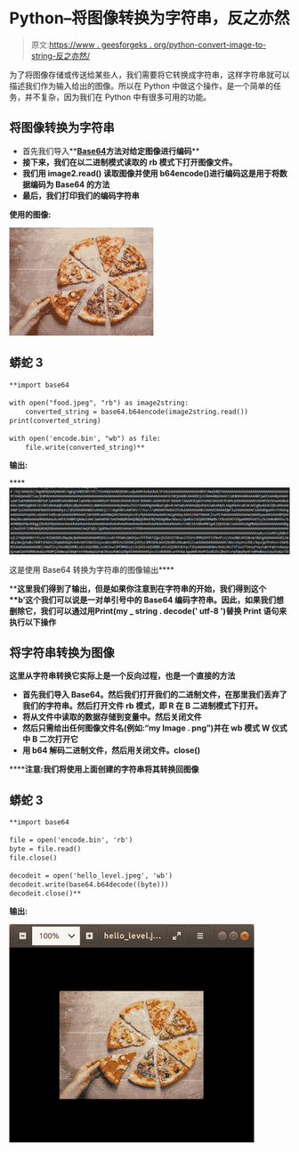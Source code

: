 # Python–将图像转换为字符串，反之亦然

> 原文:[https://www . geesforgeks . org/python-convert-image-to-string-反之亦然/](https://www.geeksforgeeks.org/python-convert-image-to-string-and-vice-versa/)

为了将图像存储或传送给某些人，我们需要将它转换成字符串，这样字符串就可以描述我们作为输入给出的图像。所以在 Python 中做这个操作，是一个简单的任务，并不复杂，因为我们在 Python 中有很多可用的功能。

## **将图像转换为字符串**

*   首先我们导入**[**Base64**](https://www.geeksforgeeks.org/how-base64-encoding-and-decoding-is-done-in-node-js/)**方法对给定图像进行编码****
*   ****接下来，我们在以二进制模式读取的 **rb** 模式下打开图像文件。****
*   ****我们用 **image2.read()** 读取图像并使用 b64encode()进行编码这是用于将数据编码为 Base64 的方法****
*   ****最后，我们打印我们的编码字符串****

******使用的图像:******

****![](img/ca41552385a2aab12ba964e1c70a4031.png)****

## ****蟒蛇 3****

```
**import base64

with open("food.jpeg", "rb") as image2string:
    converted_string = base64.b64encode(image2string.read())
print(converted_string)

with open('encode.bin', "wb") as file:
    file.write(converted_string)**
```

******输出:******

****![](img/e6572ae0e527106d574d3e1a2fbb61e8.png)

这是使用 Base64 转换为字符串的图像输出**** 

****这里我们得到了输出，但是如果你注意到在字符串的开始，我们得到这个**b’**这个我们可以说是一对单引号中的 Base64 编码字符串。因此，如果我们想删除它，我们可以通过用**Print(my _ string . decode(' utf-8 ')**替换 Print 语句来执行以下操作****

## ******将字符串转换为图像******

****这里从字符串转换它实际上是一个反向过程，也是一个直接的方法****

*   ****首先我们导入 **Base64。然后**我们打开我们的二进制文件，在那里我们丢弃了我们的字符串。然后打开文件 **rb** 模式，即 **R** 在 **B** 二进制模式下打开。****
*   ****将从文件中读取的数据存储到变量中。然后关闭文件****
*   ****然后只需给出任何图像文件名(**例如:“my Image . png”**)并在 **wb** 模式 **W** 仪式中 **B** 二次打开它****
*   ****用 b64 解码二进制文件，然后用**关闭文件。close()******

******注意:**我们将使用上面创建的字符串将其转换回图像****

## ****蟒蛇 3****

```
**import base64

file = open('encode.bin', 'rb')
byte = file.read()
file.close()

decodeit = open('hello_level.jpeg', 'wb')
decodeit.write(base64.b64decode((byte)))
decodeit.close()**
```

******输出:******

****![](img/d21209b879ce967a6204c42a2cf852df.png)****